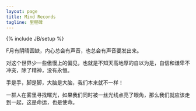 ```yaml
---
layout: page
title: Mind Records
tagline: 里程碑 
---
```

{% include JB/setup %}

F月有阴晴圆缺，内心总会有声音，也总会有声音要发出来。

对这个世界少一些傲慢上的偏见，也就是不知天高地厚的自以为是，自信和谦卑不冲突，除了精神，没有永恒。

手是手，脚是脚，大脑是大脑，我们本来就不一样！

一群人在雾里寻找曙光，如果我们同时被一丝光线点亮了眼角，那么我们就应该走到一起，这是命运，也是使命。
